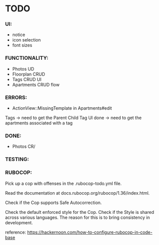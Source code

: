 # TODO

### UI:
- notice
- icon selection
- font sizes

### FUNCTIONALITY:
 - Photos UD
 - Floorplan CRUD
 - Tags CRUD UI
 - Apartments CRUD flow
### ERRORS:
* ActionView::MissingTemplate in Apartments#edit

Tags
-> need to get the Parent Child Tag UI done
-> need to get the apartments associated with a tag

### DONE:
- Photos CR/

### TESTING:

### RUBOCOP:
Pick up a cop with offenses in the .rubocop-todo.yml file.

Read the documentation at docs.rubocop.org/rubocop/1.36/index.html.

Check if the Cop supports Safe Autocorrection.

Check the default enforced style for the Cop. Check if the Style is shared across various languages. The reason for this is to bring consistency in development.

reference: https://hackernoon.com/how-to-configure-rubocop-in-code-base
